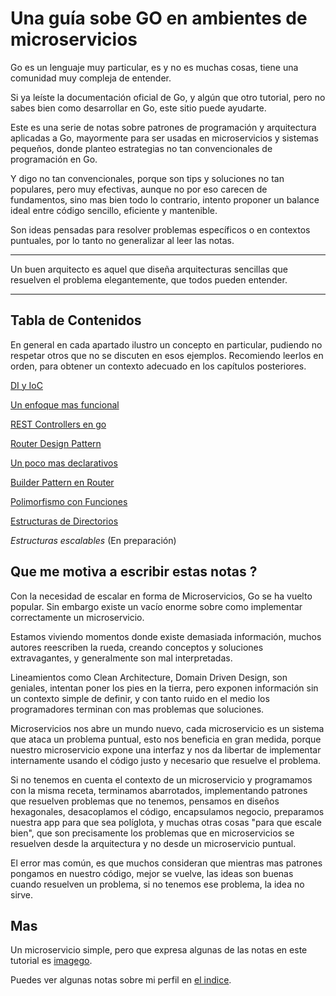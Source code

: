 # Una guía sobe GO en ambientes de microservicios

Go es un lenguaje muy particular, es y no es muchas cosas, tiene una comunidad muy compleja de entender.

Si ya leíste la documentación oficial de Go, y algún que otro tutorial, pero no sabes bien como desarrollar en Go, este sitio puede ayudarte.

Este es una serie de notas sobre patrones de programación y arquitectura aplicadas a Go, mayormente para ser usadas en microservicios y sistemas pequeños, donde planteo estrategias no tan convencionales de programación en Go.

Y digo no tan convencionales, porque son tips y soluciones no tan populares, pero muy efectivas, aunque no por eso carecen de fundamentos, sino mas bien todo lo contrario, intento proponer un balance ideal entre código sencillo, eficiente y mantenible.

Son ideas pensadas para resolver problemas específicos o en contextos puntuales, por lo tanto no generalizar al leer las notas. 

---
Un buen arquitecto es aquel que diseña arquitecturas sencillas que resuelven el problema elegantemente, que todos pueden entender. 

---

## Tabla de Contenidos

En general en cada apartado ilustro un concepto en particular, pudiendo no respetar otros que no se discuten en esos ejemplos. Recomiendo leerlos en orden, para obtener un contexto adecuado en los capítulos posteriores.

[DI y IoC](https://github.com/nmarsollier/go_di_ioc)

[Un enfoque mas funcional](https://github.com/nmarsollier/go_functional)

[REST Controllers en go](https://github.com/nmarsollier/go_rest_controller)

[Router Design Pattern](https://github.com/nmarsollier/go_router_design)

[Un poco mas declarativos](https://github.com/nmarsollier/go_declarative)

[Builder Pattern en Router](https://github.com/nmarsollier/go_router_builder)

[Polimorfismo con Funciones](https://github.com/nmarsollier/go_functional_polimorfism)

[Estructuras de Directorios](https://github.com/nmarsollier/go_directories)

*Estructuras escalables* (En preparación) 

## Que me motiva a escribir estas notas ?

Con la necesidad de escalar en forma de Microservicios, Go se ha vuelto popular. Sin embargo existe un vacío enorme sobre como implementar correctamente un microservicio.

Estamos viviendo momentos donde existe demasiada información, muchos autores reescriben la rueda, creando conceptos y soluciones extravagantes, y generalmente son mal interpretadas.

Lineamientos como Clean Architecture, Domain Driven Design, son geniales, intentan poner los pies en la tierra, pero exponen información sin un contexto simple de definir, y con tanto ruido en el medio los programadores terminan con mas problemas que soluciones.

Microservicios nos abre un mundo nuevo, cada microservicio es un sistema que ataca un problema puntual, esto nos beneficia en gran medida, porque nuestro microservicio expone una interfaz y nos da libertar de implementar internamente usando el código justo y necesario que resuelve el problema.

Si no tenemos en cuenta el contexto de un microservicio y programamos con la misma receta, terminamos abarrotados, implementando patrones que resuelven problemas que no tenemos, pensamos en diseños hexagonales, desacoplamos el código, encapsulamos negocio, preparamos nuestra app para que sea políglota, y muchas otras cosas "para que escale bien", que son precisamente los problemas que en microservicios se resuelven desde la arquitectura y no desde un microservicio puntual.

El error mas común, es que muchos consideran que mientras mas patrones pongamos en nuestro código, mejor se vuelve, las ideas son buenas cuando resuelven un problema, si no tenemos ese problema, la idea no sirve. 


## Mas

Un microservicio simple, pero que expresa algunas de las notas en este tutorial es [imagego](https://github.com/nmarsollier/imagego).

Puedes ver algunas notas sobre mi perfil en [el indice](https://github.com/nmarsollier/index).
